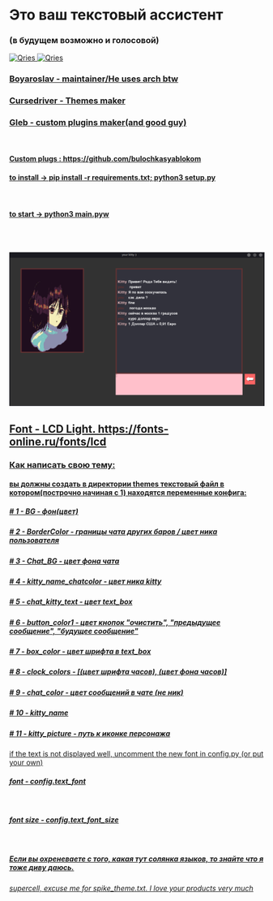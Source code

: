 <h1>Это ваш текстовый ассистент</h1>
<h3>(в будущем возможно и голосовой)</h3>




  <a href="https://github.com/cursedriver13">
         <img alt="Qries" src="https://cdn-icons-png.flaticon.com/512/889/889192.png"
         width=30" height="30">
   <a href="https://github.com/Boyaroslav">
         <img alt="Qries" src="https://bitemycoin.com/wp-content/uploads/2018/06/GitHub-Logo.png"
         width=30" height="30">
 <br />
  <h3>Boyaroslav - maintainer/He uses arch btw</h3>
  <h3>Cursedriver - Themes maker</h3>
  <h3>Gleb - custom plugins maker(and good guy)</h3>
  <br/>
  <h4>Custom plugs : https://github.com/bulochkasyablokom</h4>
  
  
  <h4>to install -> pip install -r requirements.txt; python3 setup.py</h4>
  <br/>
  <h4>to start -> python3 main.pyw</h4>

  <br/>
  <br/>
  
![Image alt](https://github.com/Boyaroslav/my_kitty/raw/master/etc/kitty_screenshot.png)




<h2>Font - LCD Light.   https://fonts-online.ru/fonts/lcd</h2>
<h3>Как написать свою тему:</h3>
<h4>вы должны создать в директории themes текстовый файл в котором(построчно начиная с 1) находятся переменные конфига:</h4>
  <h5>    # 1 - BG - фон(цвет)</h5>
  <h5>    # 2 - BorderColor - границы чата  других баров / цвет ника пользователя</h5>
  <h5>    # 3 - Chat_BG - цвет фона чата</h5>
  <h5>    # 4 - kitty_name_chatcolor - цвет ника kitty</h5>
  <h5>    # 5 - chat_kitty_text - цвет text_box</h5>
  <h5>    # 6 - button_color1 - цвет кнопок "очистить", "предыдущее сообщение", "будущее сообщение"</h5>
  <h5>    # 7 - box_color - цвет шрифта в text_box</h5>
  <h5>    # 8 - clock_colors - [(цвет шрифта часов), (цвет фона часов)]</h5>
  <h5>    # 9 - chat_color - цвет сообщений в чате (не ник)</h5>
  <h5>    # 10 - kitty_name</h5>
  <h5>    # 11 - kitty_picture - путь к иконке персонажа</h5>

  
 

</h5>if the text is not displayed well, uncomment the new font in config.py (or put your own)</h5>
<br/>
<h5>font - config.text_font</h5>
<br/>
<h5>font size - config.text_font_size</h5>
<br/>
<h5>Если вы охреневаете с того, какая тут солянка языков, то знайте что я тоже диву даюсь.</h5>
<h6>supercell, excuse me for spike_theme.txt. I love your products very much</h6>
